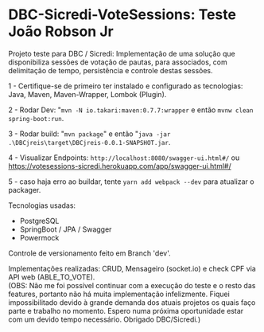 # DBC-Sicredi-VoteSessions: Teste João Robson Jr
Projeto teste para DBC / Sicredi: Implementação de uma solução que disponibiliza sessões de votação de pautas, para associados, com delimitação de tempo, persistência e controle destas sessões.
        
1 - Certifique-se de primeiro ter instalado e configurado as tecnologias:
    Java, Maven, Maven-Wrapper, Lombok (Plugin).

2 - Rodar Dev: "`mvn -N io.takari:maven:0.7.7:wrapper` e então `mvnw clean spring-boot:run`. 

3 - Rodar build: "`mvn package`" e então "`java -jar .\DBCjreis\target\DBCjreis-0.0.1-SNAPSHOT.jar`.

4 - Visualizar Endpoints: `http://localhost:8080/swagger-ui.html#/` ou https://votesessions-sicredi.herokuapp.com/app/swagger-ui.html#/

5 - caso haja erro ao buildar, tente `yarn add webpack --dev` para atualizar o packager.

Tecnologias usadas:
* PostgreSQL
* SpringBoot / JPA / Swagger
* Powermock

Controle de versionamento feito em Branch 'dev'.

 Implementações realizadas: CRUD, Mensageiro (socket.io) e check CPF via API web (ABLE_TO_VOTE).\
  (OBS: Não me foi possível continuar com a execução do teste e o resto das features, portanto não há muita implementação infelizmente. Fiquei impossibilitado devido à grande demanda dos atuais projetos os quais faço parte e trabalho no momento. Espero numa próxima oportunidade estar com um devido tempo necessário. Obrigado DBC/Sicredi.)
 
